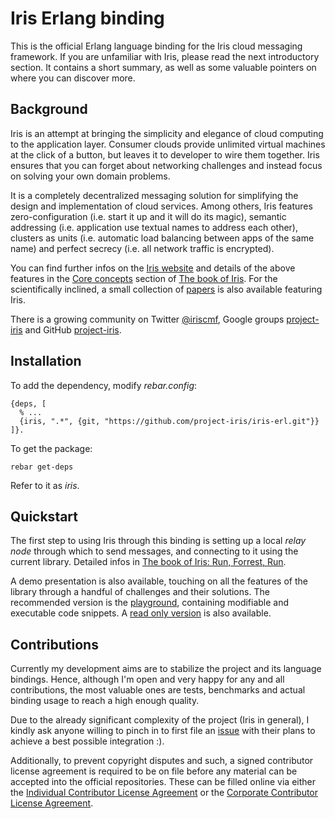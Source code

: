  Iris Erlang binding
=======================

This is the official Erlang language binding for the Iris cloud messaging framework. If you are unfamiliar with Iris, please read the next introductory section. It contains a short summary, as well as some valuable pointers on where you can discover more.

  Background
-------------------

Iris is an attempt at bringing the simplicity and elegance of cloud computing to the application layer. Consumer clouds provide unlimited virtual machines at the click of a button, but leaves it to developer to wire them together. Iris ensures that you can forget about networking challenges and instead focus on solving your own domain problems.

It is a completely decentralized messaging solution for simplifying the design and implementation of cloud services. Among others, Iris features zero-configuration (i.e. start it up and it will do its magic), semantic addressing (i.e. application use textual names to address each other), clusters as units (i.e. automatic load balancing between apps of the same name) and perfect secrecy (i.e. all network traffic is encrypted).

You can find further infos on the [Iris website](http://iris.karalabe.com) and details of the above features in the [Core concepts](http://iris.karalabe.com/book/core_concepts) section of [The book of Iris](http://iris.karalabe.com/book). For the scientifically inclined, a small collection of [papers](http://iris.karalabe.com/papers) is also available featuring Iris.

There is a growing community on Twitter [@iriscmf](https://twitter.com/iriscmf), Google groups [project-iris](https://groups.google.com/group/project-iris) and GitHub [project-iris](https://github.com/project-iris).

  Installation
----------------

To add the dependency, modify _rebar.config_:

    {deps, [
      % ...
      {iris, ".*", {git, "https://github.com/project-iris/iris-erl.git"}}
    ]}.

To get the package:

    rebar get-deps

Refer to it as _iris_.

  Quickstart
--------------

The first step to using Iris through this binding is setting up a local _relay_ _node_ through which to send messages, and connecting to it using the current library. Detailed infos in [The book of Iris: Run, Forrest, Run](http://iris.karalabe.com/book/run_forrest_run).

A demo presentation is also available, touching on all the features of the library through a handful of challenges and their solutions. The recommended version is the [playground](http://play.iris.karalabe.com/talks/binds/erlang.slide), containing modifiable and executable code snippets. A [read only version](http://iris.karalabe.com/talks/binds/erlang.slide) is also available.

  Contributions
-----------------

Currently my development aims are to stabilize the project and its language bindings. Hence, although I'm open and very happy for any and all contributions, the most valuable ones are tests, benchmarks and actual binding usage to reach a high enough quality.

Due to the already significant complexity of the project (Iris in general), I kindly ask anyone willing to pinch in to first file an [issue](https://github.com/project-iris/iris-erl/issues) with their plans to achieve a best possible integration :).

Additionally, to prevent copyright disputes and such, a signed contributor license agreement is required to be on file before any material can be accepted into the official repositories. These can be filled online via either the [Individual Contributor License Agreement](http://iris.karalabe.com/icla) or the [Corporate Contributor License Agreement](http://iris.karalabe.com/ccla).
